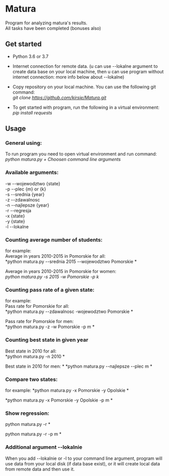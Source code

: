 # Matura
Program for analyzing matura's results.  
All tasks have been completed (bonuses also)  
## Get started
- Python 3.6 or 3.7  

- Internet connection for remote data. (u can use --lokalne argument to create data base on your local machine, then u can   use program without internet connection: more info below about --lokalne)  

- Copy repository on your local machine. You can use the following git command:  
*git clone https://github.com/kirsie/Matura.git*

- To get started with program, run the following in a virtual environment:  
*pip install requests*

## Usage
### General using:
To run program you need to open virtual environment and run command:  
*python matura.py + Choosen command line arguments*

### Available arguments:
-w --wojewodztwo {state}  
-p --plec {m} or {k}  
-s --srednia {year}  
-z --zdawalnosc  
-n --najlepsze {year}  
-r --regresja  
-x {state}  
-y {state}  
-l --lokalne  

### Counting average number of students:
for example:  
Average in years 2010-2015 in Pomorskie for all:  
*python matura.py --srednia 2015 --wojewodztwo Pomorskie  *

Average in years 2010-2015 in Pomorskie for women:  
*python matura.py -s 2015 -w Pomorskie -p k*

### Counting pass rate of a given state:
for example:  
Pass rate for Pomorskie for all:  
*python matura.py --zdawalnosc -wojewodztwo Pomorskie  *

Pass rate for Pomorskie for men:  
*python matura.py -z -w Pomorskie -p m  *

### Counting best state in given year
Best state in 2010 for all:  
*python matura.py -n 2010  * 

Best state in 2010 for men:  *
*python matura.py --najlepsze --plec m  *

### Compare two states:
for example:
*python matura.py -x Pomorskie -y Opolskie  *

*python matura.py -x Pomorskie -y Opolskie -p m  *

### Show regression:
python matura.py -r   *

python matura.py -r -p m  *

### Additional argument --lokalnie
When you add --lokalnie or -l to your command line argument, program will use data from your local disk (if data base exist),    or it will create local data from remote data and then use it. 
 

